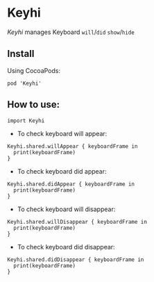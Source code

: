 # Keyhi
*Keyhi* manages Keyboard `will`/`did` `show`/`hide`

## Install

Using CocoaPods:
```
pod 'Keyhi'
```

## How to use:

`import Keyhi`

- To check keyboard will appear:
```
Keyhi.shared.willAppear { keyboardFrame in
  print(keyboardFrame)
}
``` 

- To check keyboard did appear:
```
Keyhi.shared.didAppear { keyboardFrame in
  print(keyboardFrame)
}
``` 

- To check keyboard will disappear:
```
Keyhi.shared.willDisappear { keyboardFrame in
  print(keyboardFrame)
}
``` 

- To check keyboard did disappear:
```
Keyhi.shared.didDisappear { keyboardFrame in
  print(keyboardFrame)
}
``` 

